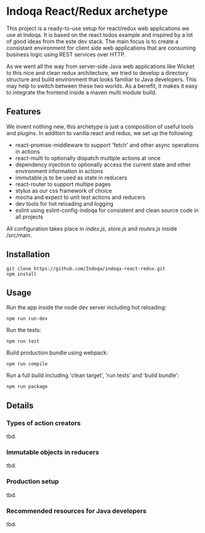 # Indoqa React/Redux archetype

This project is a ready-to-use setup for react/redux web applications we use at Indoqa. It is based on the 
react todos example and inspired by a lot of good ideas from the este dev stack. The main focus is to create a
consistant environment for client side web applications that are consuming business logic using REST services over HTTP. 

As we went all the way from server-side Java web applications like Wicket to this nice and clean redux architecture, we 
tried to develop a directory structure and build environment that looks familiar to Java developers. This may help to switch between these two worlds. As a benefit, it makes it easy to integrate the frontend inside a maven multi module build.

## Features

We invent nothing new, this archetype is just a composition of useful tools and plugins. In addition to vanilla react and redux, we set up the following:

  * react-promise-middleware to support 'fetch' and other async operations in actions
  * react-multi to optionally dispatch multiple actions at once
  * dependency injection to optionally access the current state and other environment information in actions
  * immutable.js to be used as state in reducers
  * react-router to support multipe pages
  * stylus as our css framework of choice
  * mocha and expect to unit test actions and reducers
  * dev tools for hot reloading and logging
  * eslint using eslint-config-indoqa for consistent and clean source code in all projects

All configuration takes place in *index.js*, *store.js* and *routes.js* inside /src/main. 

## Installation

```
git clone https://github.com/Indoqa/indoqa-react-redux.git
npm install
```

## Usage

Run the app inside the node dev server including hot reloading:
```
npm run run-dev
```
Run the tests:
```
npm run test
```
Build production bundle using webpack:
```
npm run compile
```
Run a full build including 'clean target', 'run tests' and 'build bundle':
```
npm run package
```

## Details
### Types of action creators
tbd.
### Immutable objects in reducers
tbd.
### Production setup
tbd.
### Recommended resources for Java developers
tbd.



